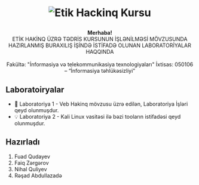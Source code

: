 # <p align="center">![Etik Hackinq Kursu](https://example.com/etik-hackinq.png)</p>

<p align="center">
  <b>Merhaba!</b><br>
 ETİK HAKİNQ ÜZRƏ TƏDRİS KURSUNUN İŞLƏNİLMƏSİ
MÖVZUSUNDA HAZIRLANMIŞ BURAXILIŞ İŞİNDƏ İSTİFADƏ OLUNAN LABORATORİYALAR HAQQINDA<br>
<br>
  Fakültə: "İnformasiya və telekommunikasiya texnologiyaları"
  İxtisas: 050106 – “İnformasiya təhlükəsizliyi”
</p>

## Laboratoiryalar
- 🚀 Laboratoriya 1 - Veb Hakinq mövzusu üzrə edilən, Laboratoriya İşləri qeyd olunmuşdur.
- 💡 Laboratoriya 2 - Kali Linux vasitəsi ilə bəzi tooların istifadəsi qeyd olunmuşdur.

## Hazırladı
1. Fuad Qudayev
2. Faiq Zərgərov
3. Nihal Quliyev
4. Rəşad Abdullazadə

